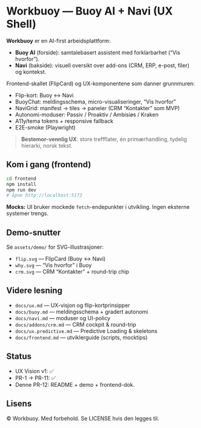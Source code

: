 # Workbuoy — Buoy AI + Navi (UX Shell)

**Workbuoy** er en AI-first arbeidsplattform:  
- **Buoy AI** (forside): samtalebasert assistent med forklarbarhet (“Vis hvorfor”).  
- **Navi** (bakside): visuell oversikt over add-ons (CRM, ERP, e-post, filer) og kontekst.

Frontend-skallet (FlipCard) og UX-komponentene som danner grunnmuren:
- Flip-kort: Buoy ↔ Navi
- BuoyChat: meldingsschema, micro-visualiseringer, “Vis hvorfor”
- NaviGrid: manifest → tiles → paneler (CRM “Kontakter” som MVP)
- Autonomi-moduser: Passiv / Proaktiv / Ambisiøs / Kraken
- A11y/tema tokens + responsive fallback
- E2E-smoke (Playwright)

> **Bestemor-vennlig UX**: store treffflater, én primærhandling, tydelig hierarki, norsk tekst.

## Kom i gang (frontend)
```bash
cd frontend
npm install
npm run dev
# åpne http://localhost:5173
```

**Mocks:** UI bruker mockede `fetch`-endepunkter i utvikling. Ingen eksterne systemer trengs.

## Demo-snutter
Se `assets/demo/` for SVG-illustrasjoner:
- `flip.svg` — FlipCard (Buoy ↔ Navi)
- `why.svg` — “Vis hvorfor” i Buoy
- `crm.svg` — CRM “Kontakter” + round-trip chip

## Videre lesning
- `docs/ux.md` — UX-visjon og flip-kortprinsipper  
- `docs/buoy.md` — meldingsschema + gradert autonomi  
- `docs/navi.md` — moduser og UI-policy  
- `docs/addons/crm.md` — CRM cockpit & round-trip  
- `docs/ux.predictive.md` — Predictive Loading & skeletons  
- `docs/frontend.md` — utviklerguide (scripts, mocktips)

## Status
- UX Vision v1: ✅  
- PR-1 → PR-11: ✅  
- Denne PR-12: README + demo + frontend-dok.

## Lisens
© Workbuoy. Med forbehold. Se LICENSE hvis den legges til.